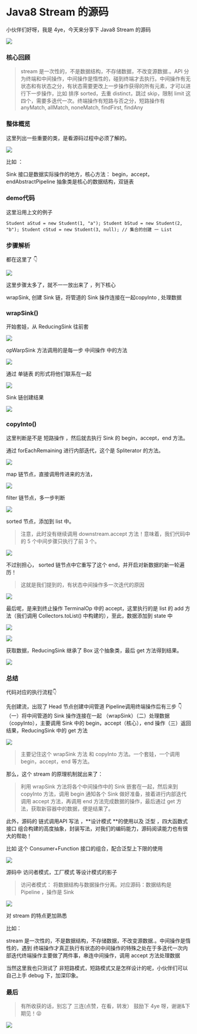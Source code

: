 # Java8 Stream 的源码
小伙伴们好呀，我是 4ye，今天来分享下 Java8 Stream 的源码

![](https://static001.geekbang.org/infoq/47/4768bf7d847ea53177707fa2167aa3c0.png)

### 核心回顾

> stream 是一次性的，不是数据结构，不存储数据，不改变源数据.。API 分为终端和中间操作，中间操作是惰性的，碰到终端才去执行。中间操作有无状态和有状态之分，有状态需要更改上一步操作获得的所有元素，才可以进行下一步操作，比如 排序 sorted，去重 distinct，跳过 skip，限制 limit 这四个，需要多迭代一次。终端操作有短路与否之分，短路操作有 anyMatch, allMatch, noneMatch, findFirst, findAny

### 整体概览

这里列出一些重要的类，是看源码过程中必须了解的。

![](https://static001.geekbang.org/infoq/69/69033f50d0d01535eb3756684b992174.png)

比如 ：

Sink 接口是数据实际操作的地方，核心方法： begin，accept，endAbstractPipeline 抽象类是核心的数据结构，双链表

### demo代码

这里沿用上文的例子

`Student aStud = new Student(1, "a"); Student bStud = new Student(2, "b"); Student cStud = new Student(3, null); // 集合的创建 一 List`

### 步骤解析

都在这里了 👇

![](https://static001.geekbang.org/infoq/0b/0bb27f5f4fde04a72c04bb1637ce169a.png)

这里步骤太多了，就不一一放出来了 ，列下核心

wrapSink, 创建 Sink 链，将管道的 Sink 操作连接在一起copyInto , 处理数据

### wrapSink()

开始套娃，从 ReducingSink 往前套

![](https://static001.geekbang.org/infoq/a8/a8fd68bfc5cf046d3a169a2d4290df36.png)

opWarpSink 方法调用的是每一步 中间操作 中的方法

![](https://static001.geekbang.org/infoq/2a/2a320ec39d25447d43365bdf36e0f84b.png)

通过 单链表 的形式将他们联系在一起

![](https://static001.geekbang.org/infoq/78/78fb29af024eeae788a96df4ffeab515.png)

Sink 链创建结果

![](https://static001.geekbang.org/infoq/ca/cae90ee18b6b334226f89ce61d7cbb77.png)

### copyInto()

这里判断是不是 短路操作 ，然后就去执行 Sink 的 begin，accept，end 方法。

通过 forEachRemaining 进行内部迭代，这个是 Spliterator 的方法。

![](https://static001.geekbang.org/infoq/d9/d988be5447c107ed83cfc26537486356.png)

map 链节点，直接调用传进来的方法，

![](https://static001.geekbang.org/infoq/d6/d6fbf04011dc4222e9a44f9fea5553f1.png)

filter 链节点，多一步判断

![](https://static001.geekbang.org/infoq/71/7160082a2d3bcefcb6295784e1935cd1.png)

sorted 节点，添加到 list 中。

> 注意，此时没有继续调用 downstream.accept 方法！意味着，我们代码中的 5 个中间步骤只执行了前 3 个。

![](https://static001.geekbang.org/infoq/2e/2ea663434c9a51ce9ec6bee04e75f68a.png)

不过别担心， sorted 链节点中它重写了这个 end，并开启对新数据的新一轮遍历！

> 这就是我们提到的，有状态中间操作多一次迭代的原因

![](https://static001.geekbang.org/infoq/1b/1bc839a88e40aa7d13b877739f74efdd.png)

最后呢，是来到终止操作 TerminalOp 中的 accept，这里执行的是 list 的 add 方法（我们调用 Collectors.toList() 中构建的），至此，数据添加到 state 中

![](https://static001.geekbang.org/infoq/24/24e0625eec2a020e0ae1c8ae6eea3ea6.png)

![](https://static001.geekbang.org/infoq/b1/b1207a06c6ad9bfe1b2bb7003f657e33.png)

获取数据，ReducingSink 继承了 Box 这个抽象类，最后 get 方法得到结果。

![](https://static001.geekbang.org/infoq/17/17da16098d953d96e8c786527e4eedcb.png)

### 总结

代码对应的执行流程👇

先创建流，出现了 Head 节点创建中间管道 Pipeline调用终端操作后有三步 👇（一）将中间管道的 Sink 操作连接在一起 （wrapSink）（二）处理数据 （copyInto），主要调用 Sink 中的 begin，accept（核心），end 操作（三）返回结果，ReducingSink 中的 get 方法

![](https://static001.geekbang.org/infoq/77/778abe7161ded6ba585e90d303349213.png)

> 主要记住这个 wrapSink 方法 和 copyInto 方法。一个套娃，一个调用 begin，accept，end 等方法。

那么，这个 stream 的原理机制就出来了：

> 利用 wrapSink 方法将各个中间操作中的 Sink 嵌套在一起，然后来到 copyInto 方法，调用 begin 通知各个 Sink 做好准备，接着进行内部迭代调用 accept 方法，再调用 end 方法完成数据的操作，最后通过 get 方法，获取新容器中的数据，便是结果了。

此外，源码的 链式调用API 写法 ，**设计模式 **的使用以及 泛型 ，四大函数式接口 组合构建的高度抽象，封装写法，对我们的编码能力，源码阅读能力也有很大的帮助！

比如 这个 Consumer+Function 接口的组合，配合泛型上下限的使用

![](https://static001.geekbang.org/infoq/d6/d6fbf04011dc4222e9a44f9fea5553f1.png)

源码中 访问者模式，工厂模式 等设计模式的影子

> 访问者模式： 将数据结构与数据操作分离。对应源码：数据结构是 Pipeline ，操作是 Sink

![](https://static001.geekbang.org/infoq/a5/a57baab22bc1c60fb90d9c9c523475f5.png)

对 stream 的特点更加熟悉

比如：

stream 是一次性的，不是数据结构，不存储数据，不改变源数据.。中间操作是惰性的，遇到 终端操作才真正执行有状态的中间操作的特殊之处在于多迭代一次内部迭代终端操作主要做了两件事，串连中间操作，调用 accept 方法处理数据

当然这里我也只测试了 非短路模式，短路模式又是怎样设计的呢，小伙伴们可以自己上手 debug 下，加深印象。

### 最后

> 有所收获的话，别忘了 三连(点赞，在看，转发） 鼓励下 4ye 呀，谢谢&下期见！😝

![](https://static001.geekbang.org/infoq/14/14ab06e18531a5935fe2379657a1f929.png)